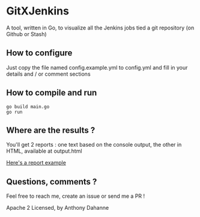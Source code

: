 GitXJenkins
===========

A tool, written in Go, to visualize all the Jenkins jobs tied a git repository (on Github or Stash)

## How to configure
Just copy the file named config.example.yml to config.yml and fill in your details and / or comment sections

## How to compile and run

    go build main.go
    go run
    
## Where are the results ?
You'll get 2 reports : one text based on the console output, the other in HTML, available at output.html

[Here's a report example]()

## Questions, comments ?
Feel free to reach me, create an issue or send me a PR !

Apache 2 Licensed, by Anthony Dahanne